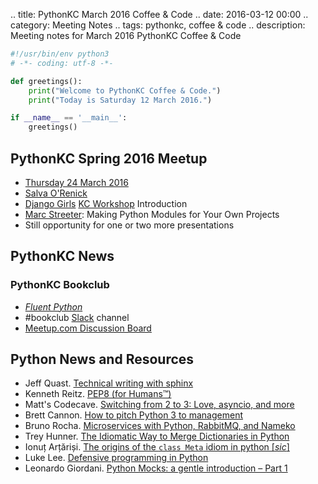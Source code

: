 .. title: PythonKC March 2016 Coffee & Code
.. date: 2016-03-12 00:00
.. category: Meeting Notes
.. tags: pythonkc, coffee & code
.. description: Meeting notes for March 2016 PythonKC Coffee & Code

```python
#!/usr/bin/env python3
# -*- coding: utf-8 -*-

def greetings():
    print("Welcome to PythonKC Coffee & Code.")
    print("Today is Saturday 12 March 2016.")

if __name__ == '__main__':
    greetings()
```

## PythonKC Spring 2016 Meetup
* [Thursday 24 March 2016](http://www.meetup.com/pythonkc/events/222629045/)
* [Salva O'Renick](http://salvaorenick.com)
* [Django Girls](https://djangogirls.org/) [KC Workshop](https://djangogirls.org/kansascity/) Introduction
* [Marc Streeter](http://www.meetup.com/pythonkc/members/135868572/): Making Python Modules for Your Own Projects
* Still opportunity for one or two more presentations

## PythonKC News

### PythonKC Bookclub
* [_Fluent Python_](http://shop.oreilly.com/product/0636920032519.do)
* \#bookclub [Slack](https://pykc-slackipy.herokuapp.com/) channel
* [Meetup.com Discussion Board](http://www.meetup.com/pythonkc/messages/boards/thread/49656306)

## Python News and Resources
* Jeff Quast. [Technical writing with sphinx](https://jeffquast.com/post/technical_writing_with_sphinx/)
* Kenneth Reitz. [PEP8 (for Humans™)](http://pep8.org)
* Matt's Codecave. [Switching from 2 to 3: Love, asyncio, and more](http://mattscodecave.com/posts/switching-from-2-to-3-love-asyncio-and-more.html)
* Brett Cannon. [How to pitch Python 3 to management](http://www.snarky.ca/how-to-pitch-python-3-to-management)
* Bruno Rocha. [Microservices with Python, RabbitMQ, and Nameko](http://brunorocha.org/python/microservices-with-python-rabbitmq-and-nameko.html)
* Trey Hunner. [The Idiomatic Way to Merge Dictionaries in Python](https://treyhunner.com/2016/02/how-to-merge-dictionaries-in-python/)
* Ionuț Arțăriși. [The origins of the `class Meta` idiom in python [_sic_]](http://mapleoin.github.io/perma/python-class-meta)
* Luke Lee. [Defensive programming in Python](http://tutorials.pluralsight.com/python/defensive-programming-in-python)
* Leonardo Giordani. [Python Mocks: a gentle introduction – Part 1](http://blog.thedigitalcatonline.com/blog/2016/03/06/python-mocks-a-gentle-introduction-part-1/)
